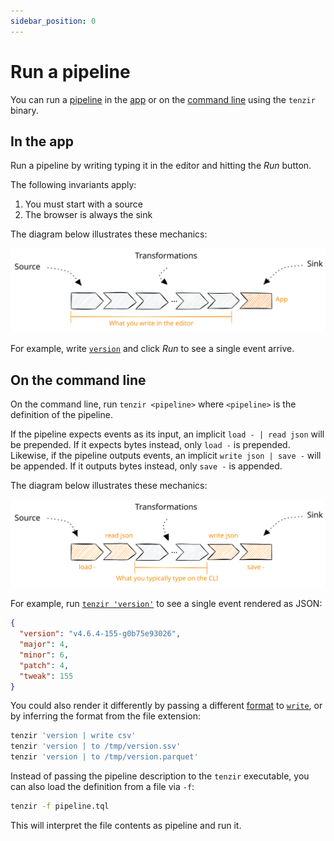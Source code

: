 ```yaml
---
sidebar_position: 0
---
```


# Run a pipeline

You can run a [pipeline](../../pipelines.md) in the
[app](https://app.tenzir.com) or on the [command line](../../command-line.md)
using the `tenzir` binary.

## In the app

Run a pipeline by writing typing it in the editor and hitting the *Run* button.

The following invariants apply:

1. You must start with a source
2. The browser is always the sink

The diagram below illustrates these mechanics:

![Pipeline in the Browser](pipeline-browser.excalidraw.svg)

For example, write [`version`](../../operators/version.md) and click *Run* to
see a single event arrive.

## On the command line

On the command line, run `tenzir <pipeline>` where `<pipeline>` is the
definition of the pipeline.

If the pipeline expects events as its input, an implicit `load - | read json`
will be prepended. If it expects bytes instead, only `load -` is prepended.
Likewise, if the pipeline outputs events, an implicit `write json | save -` will
be appended. If it outputs bytes instead, only `save -` is appended.

The diagram below illustrates these mechanics:

![Pipeline on the command line](pipeline-cli.excalidraw.svg)

For example, run [`tenzir 'version'`](../../operators/version.md) to
see a single event rendered as JSON:

```json
{
  "version": "v4.6.4-155-g0b75e93026",
  "major": 4,
  "minor": 6,
  "patch": 4,
  "tweak": 155
}
```

You could also render it differently by passing a different
[format](../../formats.md) to [`write`](../../operators/write.md), or by
inferring the format from the file extension:

```bash
tenzir 'version | write csv'
tenzir 'version | to /tmp/version.ssv'
tenzir 'version | to /tmp/version.parquet'
```

Instead of passing the pipeline description to the `tenzir` executable, you can
also load the definition from a file via `-f`:

```bash
tenzir -f pipeline.tql
```

This will interpret the file contents as pipeline and run it.
